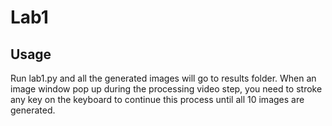 # Lab1


## Usage

Run lab1.py and all the generated images will go to results folder.
When an image window pop up during the processing video step, you need to stroke any key on the keyboard to continue this process until all 10 images are generated.

